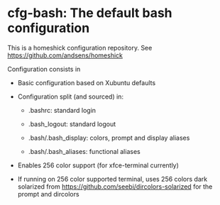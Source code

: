 # cfg-bash: The default bash configuration

This is a homeshick configuration repository. See
https://github.com/andsens/homeshick

Configuration consists in

+ Basic configuration based on Xubuntu defaults

+ Configuration split (and sourced) in:

    - .bashrc: standard login

    - .bash\_logout: standard logout

    - .bash/.bash\_display: colors, prompt and display aliases

    - .bash/.bash\_aliases: functional aliases


+ Enables 256 color support (for xfce-terminal currently)

+ If running on 256 color supported terminal, uses 256 colors dark solarized
from https://github.com/seebi/dircolors-solarized for the prompt and dircolors


